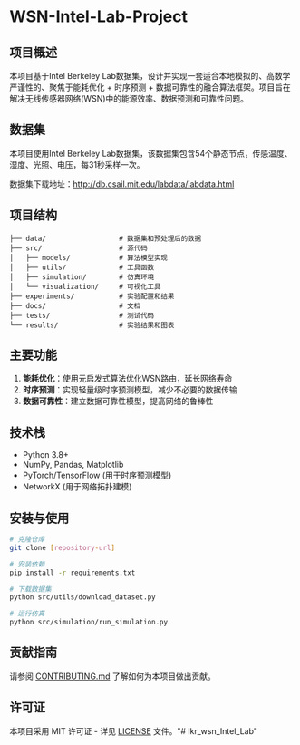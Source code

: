 # WSN-Intel-Lab-Project

## 项目概述

本项目基于Intel Berkeley Lab数据集，设计并实现一套适合本地模拟的、高数学严谨性的、聚焦于能耗优化 + 时序预测 + 数据可靠性的融合算法框架。项目旨在解决无线传感器网络(WSN)中的能源效率、数据预测和可靠性问题。

## 数据集

本项目使用Intel Berkeley Lab数据集，该数据集包含54个静态节点，传感温度、湿度、光照、电压，每31秒采样一次。

数据集下载地址：http://db.csail.mit.edu/labdata/labdata.html

## 项目结构

```
├── data/                  # 数据集和预处理后的数据
├── src/                   # 源代码
│   ├── models/            # 算法模型实现
│   ├── utils/             # 工具函数
│   ├── simulation/        # 仿真环境
│   └── visualization/     # 可视化工具
├── experiments/           # 实验配置和结果
├── docs/                  # 文档
├── tests/                 # 测试代码
└── results/               # 实验结果和图表
```

## 主要功能

1. **能耗优化**：使用元启发式算法优化WSN路由，延长网络寿命
2. **时序预测**：实现轻量级时序预测模型，减少不必要的数据传输
3. **数据可靠性**：建立数据可靠性模型，提高网络的鲁棒性

## 技术栈

- Python 3.8+
- NumPy, Pandas, Matplotlib
- PyTorch/TensorFlow (用于时序预测模型)
- NetworkX (用于网络拓扑建模)

## 安装与使用

```bash
# 克隆仓库
git clone [repository-url]

# 安装依赖
pip install -r requirements.txt

# 下载数据集
python src/utils/download_dataset.py

# 运行仿真
python src/simulation/run_simulation.py
```

## 贡献指南

请参阅 [CONTRIBUTING.md](CONTRIBUTING.md) 了解如何为本项目做出贡献。

## 许可证

本项目采用 MIT 许可证 - 详见 [LICENSE](LICENSE) 文件。"# lkr_wsn_Intel_Lab" 
